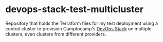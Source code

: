 # devops-stack-test-multicluster

Repository that holds the Terraform files for my test deployment using a control cluster to provision Camptocamp's [DevOps Stack](https://devops-stack.io/) on multiple clusters, even clusters from different providers.
